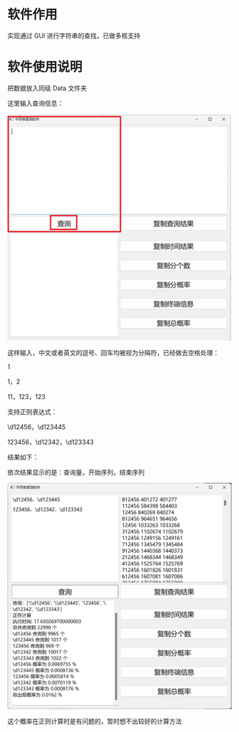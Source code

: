 # 软件作用

实现通过 GUI 进行字符串的查找，已做多核支持

# 软件使用说明

把数据放入同级 Data 文件夹

这里输入查询信息：

![1](README_fig/1.jpg)

这样输入，中文或者英文的逗号、回车均被视为分隔符，已经做去空格处理：

1

1，2

11，123，123

支持正则表达式：

\d12456，\d123445

123456，\d12342，\d123343

结果如下：

依次结果显示的是：查询量，开始序列，结束序列

![2](README_fig/2.jpg)

这个概率在正则计算时是有问题的，暂时想不出较好的计算方法
